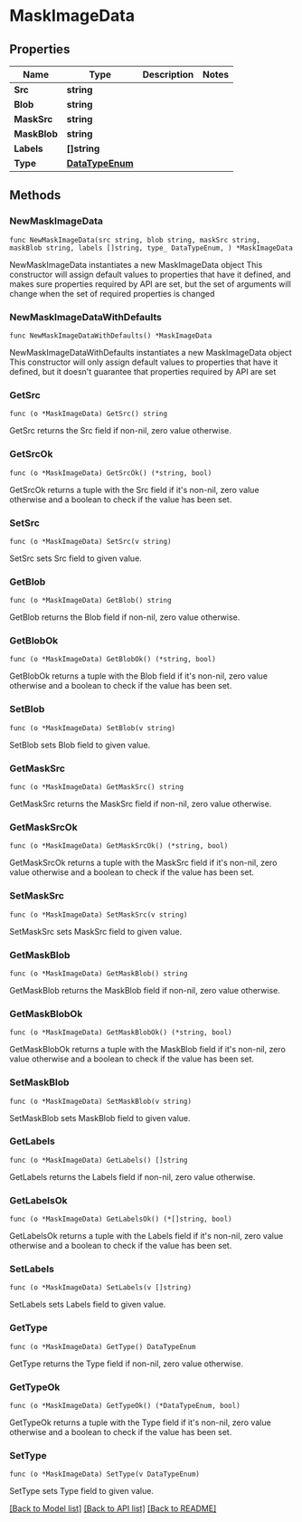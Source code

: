 # MaskImageData

## Properties

Name | Type | Description | Notes
------------ | ------------- | ------------- | -------------
**Src** | **string** |  | 
**Blob** | **string** |  | 
**MaskSrc** | **string** |  | 
**MaskBlob** | **string** |  | 
**Labels** | **[]string** |  | 
**Type** | [**DataTypeEnum**](DataTypeEnum.md) |  | 

## Methods

### NewMaskImageData

`func NewMaskImageData(src string, blob string, maskSrc string, maskBlob string, labels []string, type_ DataTypeEnum, ) *MaskImageData`

NewMaskImageData instantiates a new MaskImageData object
This constructor will assign default values to properties that have it defined,
and makes sure properties required by API are set, but the set of arguments
will change when the set of required properties is changed

### NewMaskImageDataWithDefaults

`func NewMaskImageDataWithDefaults() *MaskImageData`

NewMaskImageDataWithDefaults instantiates a new MaskImageData object
This constructor will only assign default values to properties that have it defined,
but it doesn't guarantee that properties required by API are set

### GetSrc

`func (o *MaskImageData) GetSrc() string`

GetSrc returns the Src field if non-nil, zero value otherwise.

### GetSrcOk

`func (o *MaskImageData) GetSrcOk() (*string, bool)`

GetSrcOk returns a tuple with the Src field if it's non-nil, zero value otherwise
and a boolean to check if the value has been set.

### SetSrc

`func (o *MaskImageData) SetSrc(v string)`

SetSrc sets Src field to given value.


### GetBlob

`func (o *MaskImageData) GetBlob() string`

GetBlob returns the Blob field if non-nil, zero value otherwise.

### GetBlobOk

`func (o *MaskImageData) GetBlobOk() (*string, bool)`

GetBlobOk returns a tuple with the Blob field if it's non-nil, zero value otherwise
and a boolean to check if the value has been set.

### SetBlob

`func (o *MaskImageData) SetBlob(v string)`

SetBlob sets Blob field to given value.


### GetMaskSrc

`func (o *MaskImageData) GetMaskSrc() string`

GetMaskSrc returns the MaskSrc field if non-nil, zero value otherwise.

### GetMaskSrcOk

`func (o *MaskImageData) GetMaskSrcOk() (*string, bool)`

GetMaskSrcOk returns a tuple with the MaskSrc field if it's non-nil, zero value otherwise
and a boolean to check if the value has been set.

### SetMaskSrc

`func (o *MaskImageData) SetMaskSrc(v string)`

SetMaskSrc sets MaskSrc field to given value.


### GetMaskBlob

`func (o *MaskImageData) GetMaskBlob() string`

GetMaskBlob returns the MaskBlob field if non-nil, zero value otherwise.

### GetMaskBlobOk

`func (o *MaskImageData) GetMaskBlobOk() (*string, bool)`

GetMaskBlobOk returns a tuple with the MaskBlob field if it's non-nil, zero value otherwise
and a boolean to check if the value has been set.

### SetMaskBlob

`func (o *MaskImageData) SetMaskBlob(v string)`

SetMaskBlob sets MaskBlob field to given value.


### GetLabels

`func (o *MaskImageData) GetLabels() []string`

GetLabels returns the Labels field if non-nil, zero value otherwise.

### GetLabelsOk

`func (o *MaskImageData) GetLabelsOk() (*[]string, bool)`

GetLabelsOk returns a tuple with the Labels field if it's non-nil, zero value otherwise
and a boolean to check if the value has been set.

### SetLabels

`func (o *MaskImageData) SetLabels(v []string)`

SetLabels sets Labels field to given value.


### GetType

`func (o *MaskImageData) GetType() DataTypeEnum`

GetType returns the Type field if non-nil, zero value otherwise.

### GetTypeOk

`func (o *MaskImageData) GetTypeOk() (*DataTypeEnum, bool)`

GetTypeOk returns a tuple with the Type field if it's non-nil, zero value otherwise
and a boolean to check if the value has been set.

### SetType

`func (o *MaskImageData) SetType(v DataTypeEnum)`

SetType sets Type field to given value.



[[Back to Model list]](../README.md#documentation-for-models) [[Back to API list]](../README.md#documentation-for-api-endpoints) [[Back to README]](../README.md)


